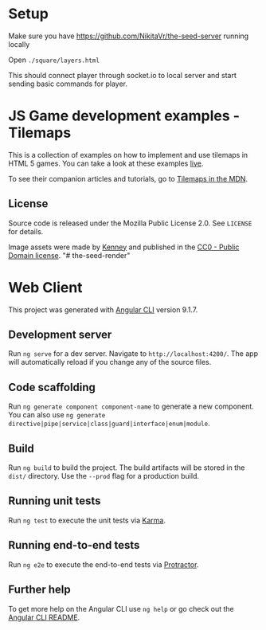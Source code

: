 # Setup
Make sure you have https://github.com/NikitaVr/the-seed-server running locally

Open `./square/layers.html`

This should connect player through socket.io to local server and start sending basic commands for player.

# JS Game development examples - Tilemaps

This is a collection of examples on how to implement and use tilemaps in HTML 5 games. You can take a look at these examples [live](https://mozdevs.github.io/gamedev-js-tiles).

To see their companion articles and tutorials, go to [Tilemaps in the MDN](https://developer.mozilla.org/en-US/docs/Games/Techniques/Tilemaps).

## License

Source code is released under the Mozilla Public License 2.0. See `LICENSE` for details.

Image assets were made by [Kenney](http://www.kenney.nl/) and published in the [CC0 - Public Domain license]( http://creativecommons.org/publicdomain/zero/1.0/).
"# the-seed-render" 


# Web Client

This project was generated with [Angular CLI](https://github.com/angular/angular-cli) version 9.1.7.

## Development server

Run `ng serve` for a dev server. Navigate to `http://localhost:4200/`. The app will automatically reload if you change any of the source files.

## Code scaffolding

Run `ng generate component component-name` to generate a new component. You can also use `ng generate directive|pipe|service|class|guard|interface|enum|module`.

## Build

Run `ng build` to build the project. The build artifacts will be stored in the `dist/` directory. Use the `--prod` flag for a production build.

## Running unit tests

Run `ng test` to execute the unit tests via [Karma](https://karma-runner.github.io).

## Running end-to-end tests

Run `ng e2e` to execute the end-to-end tests via [Protractor](http://www.protractortest.org/).

## Further help

To get more help on the Angular CLI use `ng help` or go check out the [Angular CLI README](https://github.com/angular/angular-cli/blob/master/README.md).
